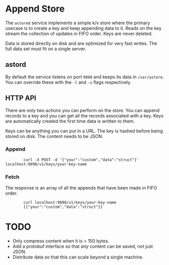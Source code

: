 # Append Store

The `astored` service implements a simple k/v store where the primary usecase is to create a key and
keep appending data to it. Reads on the key stream the collection of updates in FIFO order. Keys are
never deleted.

Data is stored directly on disk and are optimized for very fast writes. The full data set must fit
on a single server.

## astord

By default the service listens on port `9898` and keeps its data in `/var/astore`. You can override
these with the `-l` and `-s` flags respectively.

## HTTP API

There are only two actions you can perform on the store. You can append records to a key and you can
get all the records associated with a key. Keys are automatically created the first time data is
written to them.


Keys can be anything you can put in a URL. The key is hashed before being stored on disk. The content
needs to be JSON. 

### Append

```
        curl -X POST -d '{"your":"custom","data":"struct"}' localhost:9898/v1/keys/your-key-name
```

### Fetch

The response is an array of all the appends that have been made in FIFO order.

```
        curl localhost:9898/v1/keys/your-key-name
        [{"your":"custom","data":"struct"}]
```

# TODO

* Only compress content when it is > 150 bytes.
* Add a protobuf interface so that *any* content can be saved, not just JSON.
* Distribute data so that this can scale beyond a single machine.
